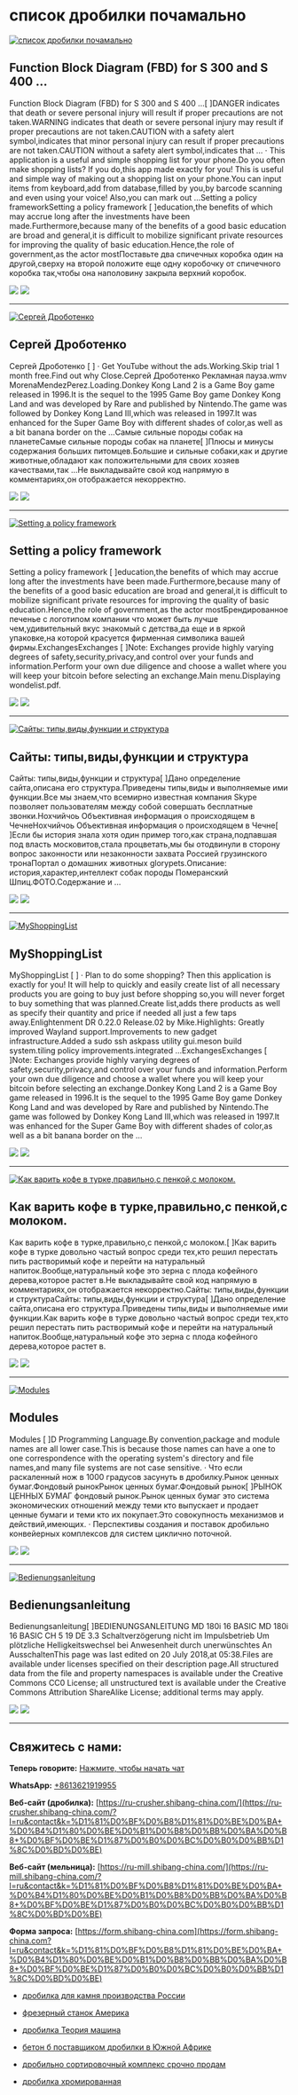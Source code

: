 # список дробилки почамально

<a href="https://swt.shibang-china.com/?l=ru&img&k=%D1%81%D0%BF%D0%B8%D1%81%D0%BE%D0%BA+%D0%B4%D1%80%D0%BE%D0%B1%D0%B8%D0%BB%D0%BA%D0%B8+%D0%BF%D0%BE%D1%87%D0%B0%D0%BC%D0%B0%D0%BB%D1%8C%D0%BD%D0%BE" target="_blank">![список дробилки почамально](http://static.shibang-china.com/all-800x300/514.jpg)</a>

## Function Block Diagram (FBD) for S 300 and S 400 …
Function Block Diagram (FBD) for S 300 and S 400 …[ ]DANGER indicates that death or severe personal injury will result if proper precautions are not taken.WARNING indicates that death or severe personal injury may result if proper precautions are not taken.CAUTION with a safety alert symbol,indicates that minor personal injury can result if proper precautions are not taken.CAUTION without a safety alert symbol,indicates that …&nbsp;&#0183;&#32;This application is a useful and simple shopping list for your phone.Do you often make shopping lists? If you do,this app made exactly for you! This is useful and simple way of making out a shopping list on your phone.You can input items from keyboard,add from database,filled by you,by barcode scanning and even using your voice! Also,you can mark out …Setting a policy frameworkSetting a policy framework [ ]education,the benefits of which may accrue long after the investments have been made.Furthermore,because many of the benefits of a good basic education are broad and general,it is difficult to mobilize significant private resources for improving the quality of basic education.Hence,the role of government,as the actor mostПоставьте два спичечных коробка один на другой,сверху на второй положите еще одну коробочку от спичечного коробка так,чтобы она наполовину закрыла верхний коробок.


<a href="https://whatsapp.shibangsoft.com/WhatsApp.php" target="_blank" title="WhatsApp">![](http://static.shibang-china.com/icon/whatsapp.png)</a> <a href="https://swt.shibang-china.com/?l=ru&icon&k=%D1%81%D0%BF%D0%B8%D1%81%D0%BE%D0%BA+%D0%B4%D1%80%D0%BE%D0%B1%D0%B8%D0%BB%D0%BA%D0%B8+%D0%BF%D0%BE%D1%87%D0%B0%D0%BC%D0%B0%D0%BB%D1%8C%D0%BD%D0%BE" target="_blank">![](http://static.shibang-china.com/icon/chat-ru.png)</a>

---

<a href="https://swt.shibang-china.com/?l=ru&img&k=%D1%81%D0%BF%D0%B8%D1%81%D0%BE%D0%BA+%D0%B4%D1%80%D0%BE%D0%B1%D0%B8%D0%BB%D0%BA%D0%B8+%D0%BF%D0%BE%D1%87%D0%B0%D0%BC%D0%B0%D0%BB%D1%8C%D0%BD%D0%BE" target="_blank">![Сергей Дроботенко](http://static.shibang-china.com/all-800x300/221.jpg)</a>

## Сергей Дроботенко
Сергей Дроботенко [ ]&nbsp;&#0183;&#32;Get YouTube without the ads.Working.Skip trial 1 month free.Find out why Close.Сергей Дроботенко Рекламная пауза.wmv MorenaMendezPerez.Loading.Donkey Kong Land 2 is a Game Boy game released in 1996.It is the sequel to the 1995 Game Boy game Donkey Kong Land and was developed by Rare and published by Nintendo.The game was followed by Donkey Kong Land III,which was released in 1997.It was enhanced for the Super Game Boy with different shades of color,as well as a bit banana border on the …Самые сильные породы собак на планетеСамые сильные породы собак на планете[ ]Плюсы и минусы содержания больших питомцев.Большие и сильные собаки,как и другие животные,обладают как положительными для своих хозяев качествами,так …Не выкладывайте свой код напрямую в комментариях,он отображается некорректно.


<a href="https://whatsapp.shibangsoft.com/WhatsApp.php" target="_blank" title="WhatsApp">![](http://static.shibang-china.com/icon/whatsapp.png)</a> <a href="https://swt.shibang-china.com/?l=ru&icon&k=%D1%81%D0%BF%D0%B8%D1%81%D0%BE%D0%BA+%D0%B4%D1%80%D0%BE%D0%B1%D0%B8%D0%BB%D0%BA%D0%B8+%D0%BF%D0%BE%D1%87%D0%B0%D0%BC%D0%B0%D0%BB%D1%8C%D0%BD%D0%BE" target="_blank">![](http://static.shibang-china.com/icon/chat-ru.png)</a>

---

<a href="https://swt.shibang-china.com/?l=ru&img&k=%D1%81%D0%BF%D0%B8%D1%81%D0%BE%D0%BA+%D0%B4%D1%80%D0%BE%D0%B1%D0%B8%D0%BB%D0%BA%D0%B8+%D0%BF%D0%BE%D1%87%D0%B0%D0%BC%D0%B0%D0%BB%D1%8C%D0%BD%D0%BE" target="_blank">![Setting a policy framework](http://static.shibang-china.com/all-800x300/1248.jpg)</a>

## Setting a policy framework
Setting a policy framework [ ]education,the benefits of which may accrue long after the investments have been made.Furthermore,because many of the benefits of a good basic education are broad and general,it is difficult to mobilize significant private resources for improving the quality of basic education.Hence,the role of government,as the actor mostБрендированное печенье с логотипом компании что может быть лучше чем,удивительный вкус знакомый с детства,да еще и в яркой упаковке,на которой красуется фирменная символика вашей фирмы.ExchangesExchanges [ ]Note: Exchanges provide highly varying degrees of safety,security,privacy,and control over your funds and information.Perform your own due diligence and choose a wallet where you will keep your bitcoin before selecting an exchange.Main menu.Displaying wondelist.pdf.


<a href="https://whatsapp.shibangsoft.com/WhatsApp.php" target="_blank" title="WhatsApp">![](http://static.shibang-china.com/icon/whatsapp.png)</a> <a href="https://swt.shibang-china.com/?l=ru&icon&k=%D1%81%D0%BF%D0%B8%D1%81%D0%BE%D0%BA+%D0%B4%D1%80%D0%BE%D0%B1%D0%B8%D0%BB%D0%BA%D0%B8+%D0%BF%D0%BE%D1%87%D0%B0%D0%BC%D0%B0%D0%BB%D1%8C%D0%BD%D0%BE" target="_blank">![](http://static.shibang-china.com/icon/chat-ru.png)</a>

---

<a href="https://swt.shibang-china.com/?l=ru&img&k=%D1%81%D0%BF%D0%B8%D1%81%D0%BE%D0%BA+%D0%B4%D1%80%D0%BE%D0%B1%D0%B8%D0%BB%D0%BA%D0%B8+%D0%BF%D0%BE%D1%87%D0%B0%D0%BC%D0%B0%D0%BB%D1%8C%D0%BD%D0%BE" target="_blank">![Сайты: типы,виды,функции и структура](http://static.shibang-china.com/all-800x300/524.jpg)</a>

## Сайты: типы,виды,функции и структура
Сайты: типы,виды,функции и структура[ ]Дано определение сайта,описана его структура.Приведены типы,виды и выполняемые ими функции.Все мы знаем,что всемирно известная компания Skype позволяет пользователям между собой совершать бесплатные звонки.Нохчийчоь Объективная информация о происходящем в ЧечнеНохчийчоь Объективная информация о происходящем в Чечне[ ]Если бы история знала хотя один пример того,как страна,подпавшая под власть московитов,стала процветать,мы бы отодвинули в сторону вопрос законности или незаконности захвата Россией грузинского тронаПортал о домашних животных glorypets.Описание: история,характер,интеллект собак породы Померанский Шпиц.ФОТО.Содержание и …


<a href="https://whatsapp.shibangsoft.com/WhatsApp.php" target="_blank" title="WhatsApp">![](http://static.shibang-china.com/icon/whatsapp.png)</a> <a href="https://swt.shibang-china.com/?l=ru&icon&k=%D1%81%D0%BF%D0%B8%D1%81%D0%BE%D0%BA+%D0%B4%D1%80%D0%BE%D0%B1%D0%B8%D0%BB%D0%BA%D0%B8+%D0%BF%D0%BE%D1%87%D0%B0%D0%BC%D0%B0%D0%BB%D1%8C%D0%BD%D0%BE" target="_blank">![](http://static.shibang-china.com/icon/chat-ru.png)</a>

---

<a href="https://swt.shibang-china.com/?l=ru&img&k=%D1%81%D0%BF%D0%B8%D1%81%D0%BE%D0%BA+%D0%B4%D1%80%D0%BE%D0%B1%D0%B8%D0%BB%D0%BA%D0%B8+%D0%BF%D0%BE%D1%87%D0%B0%D0%BC%D0%B0%D0%BB%D1%8C%D0%BD%D0%BE" target="_blank">![MyShoppingList](http://static.shibang-china.com/all-800x300/1423.jpg)</a>

## MyShoppingList
MyShoppingList [ ]&nbsp;&#0183;&#32;Plan to do some shopping? Then this application is exactly for you! It will help to quickly and easily create list of all necessary products you are going to buy just before shopping so,you will never forget to buy something that was planned.Create list,adds there products as well as specify their quantity and price if needed all just a few taps away.Enlightenment DR 0.22.0 Release.02 by Mike.Highlights: Greatly improved Wayland support.Improvements to new gadget infrastructure.Added a sudo ssh askpass utility gui.meson build system.tiling policy improvements.integrated …ExchangesExchanges [ ]Note: Exchanges provide highly varying degrees of safety,security,privacy,and control over your funds and information.Perform your own due diligence and choose a wallet where you will keep your bitcoin before selecting an exchange.Donkey Kong Land 2 is a Game Boy game released in 1996.It is the sequel to the 1995 Game Boy game Donkey Kong Land and was developed by Rare and published by Nintendo.The game was followed by Donkey Kong Land III,which was released in 1997.It was enhanced for the Super Game Boy with different shades of color,as well as a bit banana border on the …


<a href="https://whatsapp.shibangsoft.com/WhatsApp.php" target="_blank" title="WhatsApp">![](http://static.shibang-china.com/icon/whatsapp.png)</a> <a href="https://swt.shibang-china.com/?l=ru&icon&k=%D1%81%D0%BF%D0%B8%D1%81%D0%BE%D0%BA+%D0%B4%D1%80%D0%BE%D0%B1%D0%B8%D0%BB%D0%BA%D0%B8+%D0%BF%D0%BE%D1%87%D0%B0%D0%BC%D0%B0%D0%BB%D1%8C%D0%BD%D0%BE" target="_blank">![](http://static.shibang-china.com/icon/chat-ru.png)</a>

---

<a href="https://swt.shibang-china.com/?l=ru&img&k=%D1%81%D0%BF%D0%B8%D1%81%D0%BE%D0%BA+%D0%B4%D1%80%D0%BE%D0%B1%D0%B8%D0%BB%D0%BA%D0%B8+%D0%BF%D0%BE%D1%87%D0%B0%D0%BC%D0%B0%D0%BB%D1%8C%D0%BD%D0%BE" target="_blank">![Как варить кофе в турке,правильно,с пенкой,с молоком.](http://static.shibang-china.com/all-800x300/1138.jpg)</a>

## Как варить кофе в турке,правильно,с пенкой,с молоком.
Как варить кофе в турке,правильно,с пенкой,с молоком.[ ]Как варить кофе в турке довольно частый вопрос среди тех,кто решил перестать пить растворимый кофе и перейти на натуральный напиток.Вообще,натуральный кофе это зерна с плода кофейного дерева,которое растет в.Не выкладывайте свой код напрямую в комментариях,он отображается некорректно.Сайты: типы,виды,функции и структураСайты: типы,виды,функции и структура[ ]Дано определение сайта,описана его структура.Приведены типы,виды и выполняемые ими функции.Как варить кофе в турке довольно частый вопрос среди тех,кто решил перестать пить растворимый кофе и перейти на натуральный напиток.Вообще,натуральный кофе это зерна с плода кофейного дерева,которое растет в.


<a href="https://whatsapp.shibangsoft.com/WhatsApp.php" target="_blank" title="WhatsApp">![](http://static.shibang-china.com/icon/whatsapp.png)</a> <a href="https://swt.shibang-china.com/?l=ru&icon&k=%D1%81%D0%BF%D0%B8%D1%81%D0%BE%D0%BA+%D0%B4%D1%80%D0%BE%D0%B1%D0%B8%D0%BB%D0%BA%D0%B8+%D0%BF%D0%BE%D1%87%D0%B0%D0%BC%D0%B0%D0%BB%D1%8C%D0%BD%D0%BE" target="_blank">![](http://static.shibang-china.com/icon/chat-ru.png)</a>

---

<a href="https://swt.shibang-china.com/?l=ru&img&k=%D1%81%D0%BF%D0%B8%D1%81%D0%BE%D0%BA+%D0%B4%D1%80%D0%BE%D0%B1%D0%B8%D0%BB%D0%BA%D0%B8+%D0%BF%D0%BE%D1%87%D0%B0%D0%BC%D0%B0%D0%BB%D1%8C%D0%BD%D0%BE" target="_blank">![Modules](http://static.shibang-china.com/all-800x300/1278.jpg)</a>

## Modules
Modules [ ]D Programming Language.By convention,package and module names are all lower case.This is because those names can have a one to one correspondence with the operating system's directory and file names,and many file systems are not case sensitive.&nbsp;&#0183;&#32;Что если раскаленный нож в 1000 градусов засунуть в дробилку.Рынок ценных бумаг.Фондовый рынокРынок ценных бумаг.Фондовый рынок[ ]РЫНОК ЦЕННЫХ БУМАГ фондовый рынок.Рынок ценных бумаг это система экономических отношений между теми кто выпускает и продает ценные бумаги и теми кто их покупает.Это совокупность механизмов и действий,имеющих.&nbsp;&#0183;&#32;Перспективы создания и поставок дробильно конвейерных комплексов для систем циклично поточной.


<a href="https://whatsapp.shibangsoft.com/WhatsApp.php" target="_blank" title="WhatsApp">![](http://static.shibang-china.com/icon/whatsapp.png)</a> <a href="https://swt.shibang-china.com/?l=ru&icon&k=%D1%81%D0%BF%D0%B8%D1%81%D0%BE%D0%BA+%D0%B4%D1%80%D0%BE%D0%B1%D0%B8%D0%BB%D0%BA%D0%B8+%D0%BF%D0%BE%D1%87%D0%B0%D0%BC%D0%B0%D0%BB%D1%8C%D0%BD%D0%BE" target="_blank">![](http://static.shibang-china.com/icon/chat-ru.png)</a>

---

<a href="https://swt.shibang-china.com/?l=ru&img&k=%D1%81%D0%BF%D0%B8%D1%81%D0%BE%D0%BA+%D0%B4%D1%80%D0%BE%D0%B1%D0%B8%D0%BB%D0%BA%D0%B8+%D0%BF%D0%BE%D1%87%D0%B0%D0%BC%D0%B0%D0%BB%D1%8C%D0%BD%D0%BE" target="_blank">![Bedienungsanleitung](http://static.shibang-china.com/all-800x300/21.jpg)</a>

## Bedienungsanleitung
Bedienungsanleitung[ ]BEDIENUNGSANLEITUNG MD 180i 16 BASIC MD 180i 16 BASIC CH 5 19 DE 3.3 Schaltverz&#246;gerung nicht im Impulsbetrieb Um pl&#246;tzliche Helligkeitswechsel bei Anwesenheit durch unerw&#252;nschtes An AusschaltenThis page was last edited on 20 July 2018,at 05:38.Files are available under licenses specified on their description page.All structured data from the file and property namespaces is available under the Creative Commons CC0 License; all unstructured text is available under the Creative Commons Attribution ShareAlike License; additional terms may apply.

<a href="https://whatsapp.shibangsoft.com/WhatsApp.php" target="_blank" title="WhatsApp">![](http://static.shibang-china.com/icon/whatsapp.png)</a> <a href="https://swt.shibang-china.com/?l=ru&icon&k=%D1%81%D0%BF%D0%B8%D1%81%D0%BE%D0%BA+%D0%B4%D1%80%D0%BE%D0%B1%D0%B8%D0%BB%D0%BA%D0%B8+%D0%BF%D0%BE%D1%87%D0%B0%D0%BC%D0%B0%D0%BB%D1%8C%D0%BD%D0%BE" target="_blank">![](http://static.shibang-china.com/icon/chat-ru.png)</a>

---
## Свяжитесь с нами:

**Теперь говорите:** [Нажмите, чтобы начать чат](https://swt.shibang-china.com?l=ru&contact&k=%D1%81%D0%BF%D0%B8%D1%81%D0%BE%D0%BA+%D0%B4%D1%80%D0%BE%D0%B1%D0%B8%D0%BB%D0%BA%D0%B8+%D0%BF%D0%BE%D1%87%D0%B0%D0%BC%D0%B0%D0%BB%D1%8C%D0%BD%D0%BE)

**WhatsApp:**  [+8613621919955](https://whatsapp.shibangsoft.com/WhatsApp.php)

**Веб-сайт (дробилка):** [https://ru-crusher.shibang-china.com/](https://ru-crusher.shibang-china.com/?l=ru&contact&k=%D1%81%D0%BF%D0%B8%D1%81%D0%BE%D0%BA+%D0%B4%D1%80%D0%BE%D0%B1%D0%B8%D0%BB%D0%BA%D0%B8+%D0%BF%D0%BE%D1%87%D0%B0%D0%BC%D0%B0%D0%BB%D1%8C%D0%BD%D0%BE)

**Веб-сайт (мельница):** [https://ru-mill.shibang-china.com/](https://ru-mill.shibang-china.com/?l=ru&contact&k=%D1%81%D0%BF%D0%B8%D1%81%D0%BE%D0%BA+%D0%B4%D1%80%D0%BE%D0%B1%D0%B8%D0%BB%D0%BA%D0%B8+%D0%BF%D0%BE%D1%87%D0%B0%D0%BC%D0%B0%D0%BB%D1%8C%D0%BD%D0%BE)

**Форма запроса:** [https://form.shibang-china.com](https://form.shibang-china.com?l=ru&contact&k=%D1%81%D0%BF%D0%B8%D1%81%D0%BE%D0%BA+%D0%B4%D1%80%D0%BE%D0%B1%D0%B8%D0%BB%D0%BA%D0%B8+%D0%BF%D0%BE%D1%87%D0%B0%D0%BC%D0%B0%D0%BB%D1%8C%D0%BD%D0%BE)

* [дробилка для камня производства России](../113/%D0%B4%D1%80%D0%BE%D0%B1%D0%B8%D0%BB%D0%BA%D0%B0%20%D0%B4%D0%BB%D1%8F%20%D0%BA%D0%B0%D0%BC%D0%BD%D1%8F%20%D0%BF%D1%80%D0%BE%D0%B8%D0%B7%D0%B2%D0%BE%D0%B4%D1%81%D1%82%D0%B2%D0%B0%20%D0%A0%D0%BE%D1%81%D1%81%D0%B8%D0%B8.md)

* [фрезерный станок Америка](../112/%D1%84%D1%80%D0%B5%D0%B7%D0%B5%D1%80%D0%BD%D1%8B%D0%B9%20%D1%81%D1%82%D0%B0%D0%BD%D0%BE%D0%BA%20%D0%90%D0%BC%D0%B5%D1%80%D0%B8%D0%BA%D0%B0.md)

* [дробилка Теория машина](../112/%D0%B4%D1%80%D0%BE%D0%B1%D0%B8%D0%BB%D0%BA%D0%B0%20%D0%A2%D0%B5%D0%BE%D1%80%D0%B8%D1%8F%20%D0%BC%D0%B0%D1%88%D0%B8%D0%BD%D0%B0.md)

* [бетон б поставщиком дробилки в Южной Африке](../113/%D0%B1%D0%B5%D1%82%D0%BE%D0%BD%20%D0%B1%20%D0%BF%D0%BE%D1%81%D1%82%D0%B0%D0%B2%D1%89%D0%B8%D0%BA%D0%BE%D0%BC%20%D0%B4%D1%80%D0%BE%D0%B1%D0%B8%D0%BB%D0%BA%D0%B8%20%D0%B2%20%D0%AE%D0%B6%D0%BD%D0%BE%D0%B9%20%D0%90%D1%84%D1%80%D0%B8%D0%BA%D0%B5.md)

* [дробильно сортировочный комплекс срочно продам](../113/%D0%B4%D1%80%D0%BE%D0%B1%D0%B8%D0%BB%D1%8C%D0%BD%D0%BE%20%D1%81%D0%BE%D1%80%D1%82%D0%B8%D1%80%D0%BE%D0%B2%D0%BE%D1%87%D0%BD%D1%8B%D0%B9%20%D0%BA%D0%BE%D0%BC%D0%BF%D0%BB%D0%B5%D0%BA%D1%81%20%D1%81%D1%80%D0%BE%D1%87%D0%BD%D0%BE%20%D0%BF%D1%80%D0%BE%D0%B4%D0%B0%D0%BC.md)

* [дробилка хромированная](../116/%D0%B4%D1%80%D0%BE%D0%B1%D0%B8%D0%BB%D0%BA%D0%B0%20%D1%85%D1%80%D0%BE%D0%BC%D0%B8%D1%80%D0%BE%D0%B2%D0%B0%D0%BD%D0%BD%D0%B0%D1%8F.md)